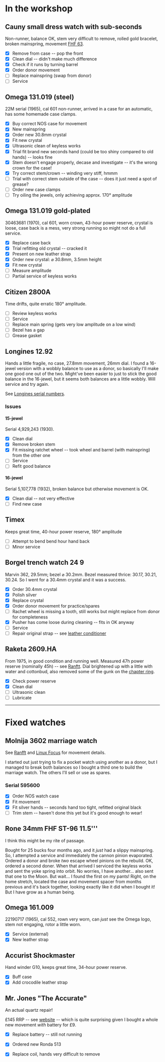 # In the workshop

## Cauny small dress watch with sub-seconds
Non-runner, balance OK, stem very difficult to remove, rolled gold bracelet, broken mainspring, movement [FHF 63](http://www.ranfft.de/cgi-bin/bidfun-db.cgi?10&ranfft&0&2uswk&FHF_63).

- [x] Remove from case -- pop the front
- [x] Clean dial -- didn't make much difference
- [x] Check if it runs by turning barrel
- [x] Order donor movement
- [ ] Replace mainspring (swap from donor)
- [ ] Service

## Omega 131.019 (steel)
22M serial (1965), cal 601 non-runner, arrived in a case for an automatic, has some homemade case clamps.

- [x] Buy correct NOS case for movement
- [x] New mainspring  
- [x] Order new 30.8mm crystal
- [x] Fit new crystal
- [x] Ultrasonic clean of keyless works
- [x] Trial fit brand new seconds hand (could be too shiny compared to old hands) -- looks fine
- [x] Stem doesn't engage properly, decase and investigate -- it's the wrong crown for the case!
- [x] Try correct stem/crown -- winding very stiff, hmmm
- [ ] Trial with correct stem outside of the case -- does it just need a spot of grease?
- [ ] Order new case clamps
- [ ] Try oiling the jewels, only achieving approx. 170&deg; amplitude

## Omega 131.019 gold-plated
30463681 (1970), cal 601, worn crown, 43-hour power reserve, crystal is loose, case back is a mess, very strong running so might not do a full service.

- [x] Replace case back
- [x] Trial refitting old crystal -- cracked it
- [x] Present on new leather strap
- [x] Order new crystal: &#x2300; 30.8mm, 3.5mm height
- [x] Fit new crystal
- [ ] Measure amplitude 
- [ ] Partial service of keyless works

## Citizen 2800A
Time drifts, quite erratic 180&deg; amplitude.

- [ ] Review keyless works
- [ ] Service
- [ ] Replace main spring (gets very low amplitude on a low wind)
- [ ] Bezel has a gap
- [ ] Grease gasket

## Longines 12.92
Hands a little fragile, no case, 27.8mm movement, 26mm dial. I found a 16-jewel version with a wobbly balance to use as a donor, so basically I'll make one good one out of the two. Might've been easier to just to stick the good balance in the 16-jewel, but it seems both balances are a little wobbly. Will service and try again.

See [Longines serial numbers](https://millenarywatches.com/longines-serial-number/).

### Issues
#### 15-jewel
Serial 4,929,243 (1930).

- [x] Clean dial
- [x] Remove broken stem
- [x] Fit missing ratchet wheel -- took wheel and barrel (with mainspring) from the other one
- [ ] Service
- [ ] Refit good balance

#### 16-jewel
Serial 5,107,778 (1932), broken balance but otherwise movement is OK.

- [x] Clean dial -- not very effective
- [ ] Find new case

## Timex
Keeps great time, 40-hour power reserve, 180&deg; amplitude

- [ ] Attempt to bend bend hour hand back
- [ ] Minor service

## Borgel trench watch 24 9
Marvin 362, 29.5mm; bezel &#x2300; 30.2mm. Bezel measured thrice: 30.17, 30.21, 30.24. So I went for a 30.4mm crystal and it was a success.

- [x] Order 30.4mm crystal
- [x] Polish silver
- [x] Replace crystal
- [x] Order donor movement for practice/spares
- [ ] Rachet wheel is missing a tooth, still works but might replace from donor for completeness
- [x] Pusher has come loose during cleaning -- fits in OK anyway
- [ ] Service
- [ ] Repair original strap -- see [leather conditioner](https://www.watchobsession.co.uk/blogs/watchobsession-blog/how-to-care-for-leather-watch-strap)

## Raketa 2609.HA
From 1975, in good condition and running well. Measured 47h power reserve (nominally 45h) -- see [Ranftt](http://www.ranfft.de/cgi-bin/bidfun-db.cgi?10&ranfft&2&2uswk&Raketa_2609_HA). Dial brightened up with a little with water and cottonbud, also removed some of the gunk on the [chapter ring](https://www.watch-wiki.net/doku.php?id=chapter_ring).

- [x] Check power reserve
- [x] Clean dial
- [ ] Ultrasonic clean
- [ ] Lubricate

---

# Fixed watches

## Molnija 3602 marriage watch
See [Ranfft](http://www.ranfft.de/cgi-bin/bidfun-db.cgi?10&ranfft&2&2uswk&Molnia_3602) and [Linux Focus](http://cgi.linuxfocus.org/~guido/molnija-pocket-watch/) for movement details.

I started out just trying to fix a pocket watch using another as a donor, but I managed to break both balances so I bought a third one to build the marriage watch. The others I'll sell or use as spares.

### Serial 595600
- [x] Order NOS watch case
- [x] Fit movement
- [x] Fit silver hands -- seconds hand too tight, refitted original black
- [ ] Trim stem -- haven't done this yet but it's good enough to wear!

<!--
- [ ] Order broach for 0.24mm seconds hand spindle -- how much larger? Like [this](https://www.hswalsh.com/product/broach-set-12-%C3%B8020mm-%C3%B8080mm-bergeon-1896-f-cutting-broaches-hb1896f)?
- [ ] Fit correct silver seconds hand
-->

<!--
### Serial 998652
Awesome forest scene case, broken fourth wheel.

- [x] Measure bezel: 42.6mm 
- [x] Replace fourth wheel
- [x] Fit ratchet wheel screw
- [x] Order new 42.8mm crystal (next largest I could find)
- [ ] Fit new crystal -- crystal press not large enough!
- [ ] Fit working balance
- [ ] New hands
- [ ] New dial

### Serial 594243
Broken balance, good hands, case much newer but not as nice as the wolf one, full hunter, pallet bridge has crazy big screws in it, ran overnight after swapping in a good balance (but only in dial down position).

- [x] Reseat click
- [ ] Find correct pallet fork bridge screws
-->

## Rone 34mm FHF ST-96 11.5'''
I think this might be my rite of passage.

Bought for 25 bucks four months ago, and it _just_ had a slippy mainspring. So, I attempted a service and immediately the cannon pinion evaporated. Ordered a donor and broke _two_ escape wheel pinions on the rebuild. OK, ordered a second doner. When that arrived I serviced the keyless works and sent the yoke spring into orbit. No worries, I have another... also sent that one to the Moon. But wait... I found the first on my pants! Right, on the home stretch, located the case and movement spacer from months previous and it's back together, looking exactly like it did when I bought it! But I have grow as a human being.

## Omega 161.009
22190717 (1965), cal 552, rown very worn, can _just_ see the Omega logo, stem not engaging, rotor a little worn.

- [x] Service (external)
- [x] New leather strap

## Accurist Shockmaster
Hand winder G10, keeps great time, 34-hour power reserve.

- [x] Buff case
- [x] Add crocodile leather strap

## Mr. Jones "The Accurate"
An actual quartz repair!

£145 RRP -- see [website](https://mrjoneswatches.com/products/the-accurate) -- which is quite surprising given I bought a whole new movement _with_ battery for £9.

- [x] Replace battery -- still not running
- [x] Ordered new Ronda 513
- [x] Replace coil, hands very difficult to remove

